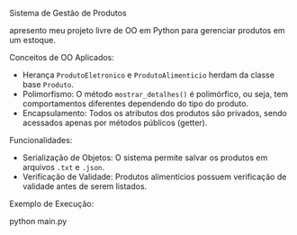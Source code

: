 
Sistema de Gestão de Produtos

apresento meu projeto livre de OO em Python para gerenciar produtos em um estoque.

Conceitos de OO Aplicados:
- Herança `ProdutoEletronico` e `ProdutoAlimenticio` herdam da classe base `Produto`.
- Polimorfismo: O método `mostrar_detalhes()` é polimórfico, ou seja, tem comportamentos diferentes dependendo do tipo do produto.
- Encapsulamento: Todos os atributos dos produtos são privados, sendo acessados apenas por métodos públicos (getter).

Funcionalidades:
- Serialização de Objetos: O sistema permite salvar os produtos em arquivos `.txt` e `.json`.
- Verificação de Validade: Produtos alimentícios possuem verificação de validade antes de serem listados.

Exemplo de Execução:

python main.py
